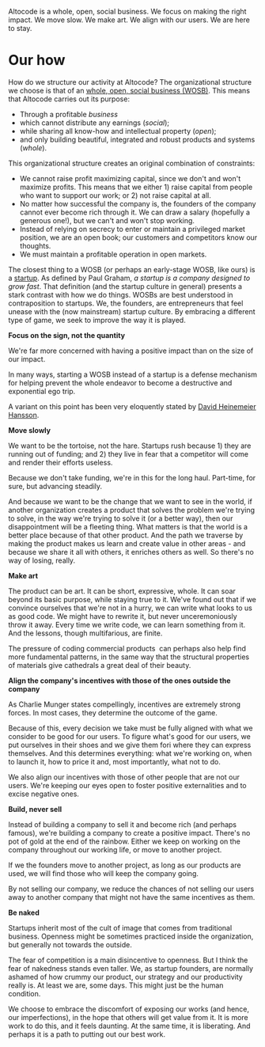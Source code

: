 Altocode is a whole, open, social business. We focus on making the right impact. We move slow. We make art. We align with our users. We are here to stay.
# Our how

How do we structure our activity at Altocode? The organizational structure we choose is that of an <a href="http://www.federicopereiro.com/manifesto/">whole, open, social business (WOSB)</a>. This means that Altocode carries out its purpose:

- Through a profitable *business*
- which cannot distribute any earnings (*social*);
- while sharing all know-how and intellectual property (*open*);
- and only building beautiful, integrated and robust products and systems (*whole*).

This organizational structure creates an original combination of constraints:

- We cannot raise profit maximizing capital, since we don't and won't maximize profits. This means that we either 1) raise capital from people who want to support our work; or 2) not raise capital at all.
- No matter how successful the company is, the founders of the company cannot ever become rich through it. We can draw a salary (hopefully a generous one!), but we can't and won't stop working.
- Instead of relying on secrecy to enter or maintain a privileged market position, we are an open book; our customers and competitors know our thoughts.
- We must maintain a profitable operation in open markets.

The closest thing to a WOSB (or perhaps an early-stage WOSB, like ours) is a <a href="http://www.paulgraham.com/growth.html">startup</a>. As defined by Paul Graham, *a startup is a company designed to grow fast*. That definition (and the startup culture in general) presents a stark contrast with how we do things. WOSBs are best understood in contraposition to startups. We, the founders, are entrepreneurs that feel unease with the (now mainstream) startup culture. By embracing a different type of game, we seek to improve the way it is played.

**Focus on the sign, not the quantity**

We're far more concerned with having a positive impact than on the size of our impact.

In many ways, starting a WOSB instead of a startup is a defense mechanism for helping prevent the whole endeavor to become a destructive and exponential ego trip.

A variant on this point has been very eloquently stated by <a href="https://m.signalvnoise.com/reconsider/">David Heinemeier Hansson</a>.

**Move slowly**

We want to be the tortoise, not the hare. Startups rush because 1) they are running out of funding; and 2) they live in fear that a competitor will come and render their efforts useless.

Because we don't take funding, we're in this for the long haul. Part-time, for sure, but advancing steadily.

And because we want to be the change that we want to see in the world, if another organization creates a product that solves the problem we're trying to solve, in the way we're trying to solve it (or a better way), then our disappointment will be a fleeting thing. What matters is that the world is a better place because of that other product. And the path we traverse by making the product makes us learn and create value in other areas - and because we share it all with others, it enriches others as well. So there's no way of losing, really.

**Make art**

The product can be art. It can be short, expressive, whole. It can soar beyond its basic purpose, while staying true to it. We've found out that if we convince ourselves that we're not in a hurry, we can write what looks to us as good code. We might have to rewrite it, but never unceremoniously throw it away. Every time we write code, we can learn something from it. And the lessons, though multifarious, are finite.

The pressure of coding commercial products  can perhaps also help find more fundamental patterns, in the same way that the structural properties of materials give cathedrals a great deal of their beauty.

**Align the company's incentives with those of the ones outside the company**

As Charlie Munger states compellingly, incentives are extremely strong forces. In most cases, they determine the outcome of the game.

Because of this, every decision we take must be fully aligned with what we consider to be good for our users. To figure what's good for our users, we put ourselves in their shoes and we give them fori where they can express themselves. And this determines everything: what we're working on, when to launch it, how to price it and, most importantly, what not to do.

We also align our incentives with those of other people that are not our users. We're keeping our eyes open to foster positive externalities and to excise negative ones.

**Build, never sell**

Instead of building a company to sell it and become rich (and perhaps famous), we're building a company to create a positive impact. There's no pot of gold at the end of the rainbow. Either we keep on working on the company throughout our working life, or move to another project.

If we the founders move to another project, as long as our products are used, we will find those who will keep the company going.

By not selling our company, we reduce the chances of not selling our users away to another company that might not have the same incentives as them.

**Be naked**

Startups inherit most of the cult of image that comes from traditional business. Openness might be sometimes practiced inside the organization, but generally not towards the outside.

The fear of competition is a main disincentive to openness. But I think the fear of nakedness stands even taller. We, as startup founders, are normally ashamed of how crummy our product, our strategy and our productivity really is. At least we are, some days. This might just be the human condition.

We choose to embrace the discomfort of exposing our works (and hence, our imperfections), in the hope that others will get value from it. It is more work to do this, and it feels daunting. At the same time, it is liberating. And perhaps it is a path to putting out our best work.
